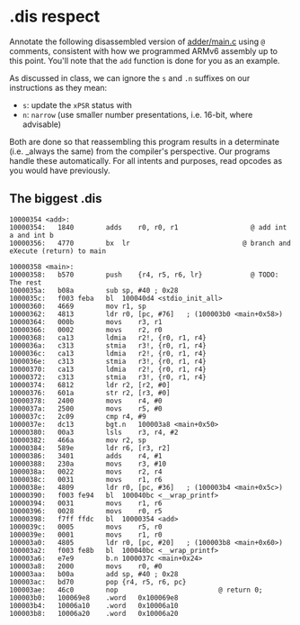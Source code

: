# .dis respect

Annotate the following disassembled version of [adder/main.c](../adder/main.c) using `@` comments, consistent with
how we programmed ARMv6 assembly up to this point. You'll note that the `add` function is done for you as an example.

As discussed in class, we can ignore the `s` and `.n` suffixes on our instructions as they mean:

* `s`: update the `xPSR` status with
* `n`: `narrow` (use smaller number presentations, i.e. 16-bit, where advisable)

Both are done so that reassembling this program results in a determinate (i.e. _always the same) from the compiler's
perspective. Our programs handle these automatically. For all intents and purposes, read opcodes as you would have
previously.

## The biggest .dis

```assembly
10000354 <add>:
10000354:	1840      	adds	r0, r0, r1                  @ add int a and int b
10000356:	4770      	bx	lr                            @ branch and eXecute (return) to main

10000358 <main>:
10000358:	b570      	push	{r4, r5, r6, lr}            @ TODO: The rest
1000035a:	b08a      	sub	sp, #40	; 0x28
1000035c:	f003 feba 	bl	100040d4 <stdio_init_all>
10000360:	4669      	mov	r1, sp
10000362:	4813      	ldr	r0, [pc, #76]	; (100003b0 <main+0x58>)
10000364:	000b      	movs	r3, r1
10000366:	0002      	movs	r2, r0
10000368:	ca13      	ldmia	r2!, {r0, r1, r4}
1000036a:	c313      	stmia	r3!, {r0, r1, r4}
1000036c:	ca13      	ldmia	r2!, {r0, r1, r4}
1000036e:	c313      	stmia	r3!, {r0, r1, r4}
10000370:	ca13      	ldmia	r2!, {r0, r1, r4}
10000372:	c313      	stmia	r3!, {r0, r1, r4}
10000374:	6812      	ldr	r2, [r2, #0]
10000376:	601a      	str	r2, [r3, #0]
10000378:	2400      	movs	r4, #0
1000037a:	2500      	movs	r5, #0
1000037c:	2c09      	cmp	r4, #9
1000037e:	dc13      	bgt.n	100003a8 <main+0x50>
10000380:	00a3      	lsls	r3, r4, #2
10000382:	466a      	mov	r2, sp
10000384:	589e      	ldr	r6, [r3, r2]
10000386:	3401      	adds	r4, #1
10000388:	230a      	movs	r3, #10
1000038a:	0022      	movs	r2, r4
1000038c:	0031      	movs	r1, r6
1000038e:	4809      	ldr	r0, [pc, #36]	; (100003b4 <main+0x5c>)
10000390:	f003 fe94 	bl	100040bc <__wrap_printf>
10000394:	0031      	movs	r1, r6
10000396:	0028      	movs	r0, r5
10000398:	f7ff ffdc 	bl	10000354 <add>
1000039c:	0005      	movs	r5, r0
1000039e:	0001      	movs	r1, r0
100003a0:	4805      	ldr	r0, [pc, #20]	; (100003b8 <main+0x60>)
100003a2:	f003 fe8b 	bl	100040bc <__wrap_printf>
100003a6:	e7e9      	b.n	1000037c <main+0x24>
100003a8:	2000      	movs	r0, #0
100003aa:	b00a      	add	sp, #40	; 0x28
100003ac:	bd70      	pop	{r4, r5, r6, pc}
100003ae:	46c0      	nop							@ return 0;
100003b0:	100069e8 	.word	0x100069e8
100003b4:	10006a10 	.word	0x10006a10
100003b8:	10006a20 	.word	0x10006a20
```
